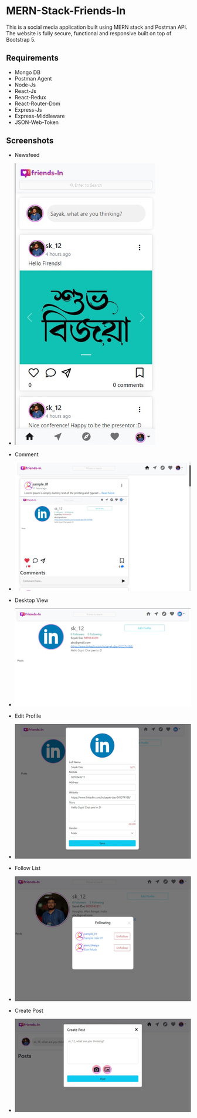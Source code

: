 # MERN-Stack-Friends-In
This is a social media application built using MERN stack and Postman API. The website is fully secure, functional and responsive built on top of Bootstrap 5.

## Requirements
* Mongo DB
* Postman Agent
* Node-Js
* React-Js
* React-Redux
* React-Router-Dom
* Express-Js
* Express-Middleware
* JSON-Web-Token

## Screenshots
* Newsfeed 
* ![image](https://github.com/Sayak007/MERN-Stack-Friends-In/blob/main/assets/ss_05.jpg)

* Comment
* ![image](https://github.com/Sayak007/MERN-Stack-Friends-In/blob/main/assets/ss_06.jpg)

* Desktop View
* ![image](https://github.com/Sayak007/MERN-Stack-Friends-In/blob/main/assets/ss_01.jpg)

* Edit Profile
* ![image](https://github.com/Sayak007/MERN-Stack-Friends-In/blob/main/assets/ss_02.jpg)

* Follow List
* ![image](https://github.com/Sayak007/MERN-Stack-Friends-In/blob/main/assets/ss_03.jpg)

* Create Post
* ![image](https://github.com/Sayak007/MERN-Stack-Friends-In/blob/main/assets/ss_04.jpg)
